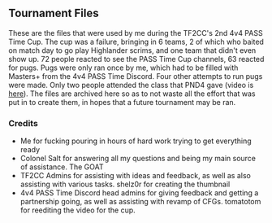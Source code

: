 ## Tournament Files

These are the files that were used by me during the TF2CC's 2nd 4v4 PASS Time Cup. The cup was a failure, bringing in 6 teams, 2 of which who baited on match day to go play Highlander scrims, and one team that didn't even show up. 72 people reacted to see the PASS Time Cup channels, 63 reacted for pugs. Pugs were only ran once by me, which had to be filled with Masters+ from the 4v4 PASS Time Discord. Four other attempts to run pugs were made. Only two people attended the class that PND4 gave (video is [here](https://youtu.be/b4NJgrJBXdg?si=hEnfl5I1i-7rnjoI)). The files are archived here so as to not waste all the effort that was put in to create them, in hopes that a future tournament may be ran.

### Credits
- Me for fucking pouring in hours of hard work trying to get everything ready
- Colonel Salt for answering all my questions and being my main source of assistance. The GOAT
- TF2CC Admins for assisting with ideas and feedback, as well as also assisting with various tasks. shelz0r for creating the thumbnail
- 4v4 PASS Time Discord head admins for giving feedback and getting a partnership going, as well as assisting with revamp of CFGs. tomatotom for reediting the video for the cup.